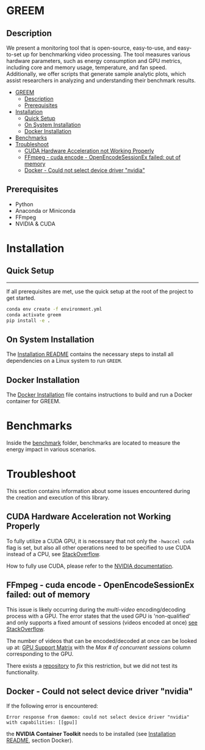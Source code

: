# GREEM

## Description

We present a monitoring tool that is open-source, easy-to-use, and easy-to-set up for benchmarking video processing. The tool measures various hardware parameters, such as energy consumption and GPU metrics, including core and memory usage, temperature, and fan speed. Additionally, we offer scripts that generate sample analytic plots, which assist researchers in analyzing and understanding their benchmark results.

<!-- Explain the advantages of using this tool -->

- [GREEM](#greem)
  - [Description](#description)
  - [Prerequisites](#prerequisites)
- [Installation](#installation)
  - [Quick Setup](#quick-setup)
  - [On System Installation](#on-system-installation)
  - [Docker Installation](#docker-installation)
- [Benchmarks](#benchmarks)
- [Troubleshoot](#troubleshoot)
  - [CUDA Hardware Acceleration not Working Properly](#cuda-hardware-acceleration-not-working-properly)
  - [FFmpeg - cuda encode - OpenEncodeSessionEx failed: out of memory](#ffmpeg---cuda-encode---openencodesessionex-failed-out-of-memory)
  - [Docker - Could not select device driver "nvidia"](#docker---could-not-select-device-driver-nvidia)

## Prerequisites

- Python
- Anaconda or Miniconda
- FFmpeg
- NVIDIA & CUDA

# Installation

## Quick Setup

****
If all prerequisites are met, use the quick setup at the root of the project to get started.

```bash
conda env create -f environment.yml
conda activate greem
pip install -e .
```

## On System Installation

The [Installation README](INSTALL.md) contains the necessary steps to install all dependencies on a Linux system to run `GREEM`.

## Docker Installation

The [Docker Installation](README.Docker.md) file contains instructions to build and run a Docker container for GREEM.

# Benchmarks

Inside the [benchmark](gaia/benchmark/README.md) folder, benchmarks are located to measure the energy impact in various scenarios.

# Troubleshoot

This section contains information about some issues encountered during the creation and execution of this library.

## CUDA Hardware Acceleration not Working Properly

To fully utilize a CUDA GPU, it is necessary that not only the `-hwaccel cuda` flag is set, but also all other operations need to be specified to use CUDA instead of a CPU, see [StackOverflow](https://stackoverflow.com/questions/44510765/gpu-accelerated-video-processing-with-ffmpeg).

How to fully use CUDA, please refer to the [NVIDIA documentation](https://docs.nvidia.com/video-technologies/video-codec-sdk/12.0/ffmpeg-with-nvidia-gpu/index.html).

## FFmpeg - cuda encode - OpenEncodeSessionEx failed: out of memory

This issue is likely occurring during the *multi-video* encoding/decoding process with a GPU.
The error states that the used GPU is 'non-qualified' and only supports a fixed amount of sessions (videos encoded at once) [see StackOverflow](https://stackoverflow.com/questions/46393526/ffmpeg-cuda-encode-openencodesessionex-failed-out-of-memory).

The number of videos that can be encoded/decoded at once can be looked up at: [GPU Support Matrix](https://developer.nvidia.com/video-encode-and-decode-gpu-support-matrix-new#Encoder) with the *Max \# of concurrent sessions* column corresponding to the GPU.

There exists a [repository](https://github.com/keylase/nvidia-patch) to *fix* this restriction, but we did not test its functionality.

## Docker - Could not select device driver "nvidia"

If the following error is encountered:

`Error response from daemon: could not select device driver "nvidia" with capabilities: [[gpu]]`

the **NVIDIA Container Toolkit** needs to be installed (see [Installation README](INSTALL.md), section Docker).
